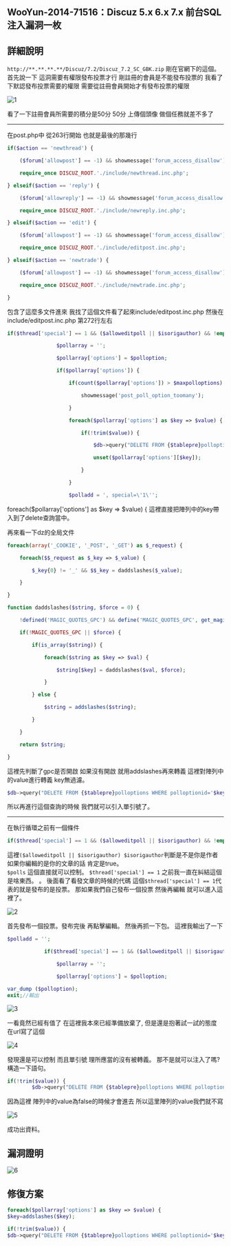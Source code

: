 ## **WooYun-2014-71516：Discuz 5.x 6.x 7.x 前台SQL注入漏洞一枚**


## **詳細說明**
`http://**.**.**.**/Discuz/7.2/Discuz_7.2_SC_GBK.zip`
剛在官網下的這個。
首先說一下 這洞需要有權限發布投票才行 剛註冊的會員是不能發布投票的
我看了下默認發布投票需要的權限 需要從註冊會員開始才有發布投票的權限

![1](https://raw.githubusercontent.com/dyeat/PDF/master/%E8%AB%96PHP%E5%B8%B8%E8%A6%8B%E7%9A%84%E6%BC%8F%E6%B4%9E/images/3/3.21/3.21-1.jpg)

看了一下註冊會員所需要的積分是50分
50分 上傳個頭像 做個任務就差不多了

---

在post.php中
從263行開始 也就是最後的那幾行

```php
if($action == 'newthread') {

    ($forum['allowpost'] == -1) && showmessage('forum_access_disallow');

    require_once DISCUZ_ROOT.'./include/newthread.inc.php';

} elseif($action == 'reply') {

    ($forum['allowreply'] == -1) && showmessage('forum_access_disallow');

    require_once DISCUZ_ROOT.'./include/newreply.inc.php';

} elseif($action == 'edit') {

    ($forum['allowpost'] == -1) && showmessage('forum_access_disallow');

    require_once DISCUZ_ROOT.'./include/editpost.inc.php';

} elseif($action == 'newtrade') {

    ($forum['allowpost'] == -1) && showmessage('forum_access_disallow');

    require_once DISCUZ_ROOT.'./include/newtrade.inc.php';

}
```
包含了這麼多文件進來 我找了這個文件看了起來include/editpost.inc.php
然後在include/editpost.inc.php 第272行左右

```php
if($thread['special'] == 1 && ($alloweditpoll || $isorigauthor) && !empty($polls)) {

                $pollarray = '';

                $pollarray['options'] = $polloption;

                if($pollarray['options']) {

                    if(count($pollarray['options']) > $maxpolloptions) {

                        showmessage('post_poll_option_toomany');

                    }

                    foreach($pollarray['options'] as $key => $value) {

                        if(!trim($value)) {

                            $db->query("DELETE FROM {$tablepre}polloptions WHERE polloptionid='$key' AND tid='$tid'");

                            unset($pollarray['options'][$key]);

                        }

                    }

                    $polladd = ', special=\'1\'';
```

foreach($pollarray['options'] as $key => $value) {
這裡直接把陣列中的key帶入到了delete查詢當中。

再來看一下dz的全局文件

```php
foreach(array('_COOKIE', '_POST', '_GET') as $_request) {

    foreach($$_request as $_key => $_value) {

        $_key{0} != '_' && $$_key = daddslashes($_value);

    }

}
```

```php
function daddslashes($string, $force = 0) {

    !defined('MAGIC_QUOTES_GPC') && define('MAGIC_QUOTES_GPC', get_magic_quotes_gpc());

    if(!MAGIC_QUOTES_GPC || $force) {

        if(is_array($string)) {

            foreach($string as $key => $val) {

                $string[$key] = daddslashes($val, $force);

            }

        } else {

            $string = addslashes($string);

        }

    }

    return $string;

}
```
這裡先判斷了gpc是否開啟 如果沒有開啟 就用addslashes再來轉義
這裡對陣列中的value進行轉義 key無過濾。


```php
$db->query("DELETE FROM {$tablepre}polloptions WHERE polloptionid='$key' AND tid='$tid'
```

所以再進行這個查詢的時候 我們就可以引入單引號了。

---

在執行循環之前有一個條件
```php
if($thread['special'] == 1 && ($alloweditpoll || $isorigauthor) && !empty($polls))
```
這裡`($alloweditpoll || $isorigauthor) $isorigauthor`判斷是不是你是作者 如果你編輯的是你的文章的話 肯定是true。 
<br />
`$polls` 這個直接就可以控制。
`$thread['special'] == 1` 之前我一直在糾結這個是啥東西。 。
後面看了看發文章的時候的代碼 這個`$thread['special'] == 1`代表的就是發布的是投票。
那如果我們自己發布一個投票 然後再編輯 就可以進入這裡了。


![2](https://raw.githubusercontent.com/dyeat/PDF/master/%E8%AB%96PHP%E5%B8%B8%E8%A6%8B%E7%9A%84%E6%BC%8F%E6%B4%9E/images/3/3.21/3.21-2.jpg)


首先發布一個投票。發布完後 再點擊編輯。
然後再抓一下包。
這裡我輸出了一下

```php
$polladd = '';

            if($thread['special'] == 1 && ($alloweditpoll || $isorigauthor) && !empty($polls)) {

                $pollarray = '';

                $pollarray['options'] = $polloption;

var_dump ($polloption);
exit;//輸出
```


![3](https://raw.githubusercontent.com/dyeat/PDF/master/%E8%AB%96PHP%E5%B8%B8%E8%A6%8B%E7%9A%84%E6%BC%8F%E6%B4%9E/images/3/3.21/3.21-3.jpg)

一看竟然已經有值了
在這裡我本來已經準備放棄了, 但是還是抱著試一試的態度 在url寫了這個



![4](https://raw.githubusercontent.com/dyeat/PDF/master/%E8%AB%96PHP%E5%B8%B8%E8%A6%8B%E7%9A%84%E6%BC%8F%E6%B4%9E/images/3/3.21/3.21-4.jpg)

發現還是可以控制 而且單引號 理所應當的沒有被轉義。
那不是就可以注入了嗎? 構造一下語句。


```php
if(!trim($value)) {
		$db->query("DELETE FROM {$tablepre}polloptions WHERE polloptionid='$key' AND tid='$tid'");
```

因為這裡 陣列中的value為false的時候才會進去
所以這里陣列的value我們就不寫

![5](https://raw.githubusercontent.com/dyeat/PDF/master/%E8%AB%96PHP%E5%B8%B8%E8%A6%8B%E7%9A%84%E6%BC%8F%E6%B4%9E/images/3/3.21/3.21-5.jpg)

成功出資料。

## **漏洞證明**


![6](https://raw.githubusercontent.com/dyeat/PDF/master/%E8%AB%96PHP%E5%B8%B8%E8%A6%8B%E7%9A%84%E6%BC%8F%E6%B4%9E/images/3/3.21/3.21-6.jpg)


## **修復方案**

```php
foreach($pollarray['options'] as $key => $value) {
$key=addslashes($key);

if(!trim($value)) {
$db->query("DELETE FROM {$tablepre}polloptions WHERE polloptionid='$key' AND tid='$tid'");
```



